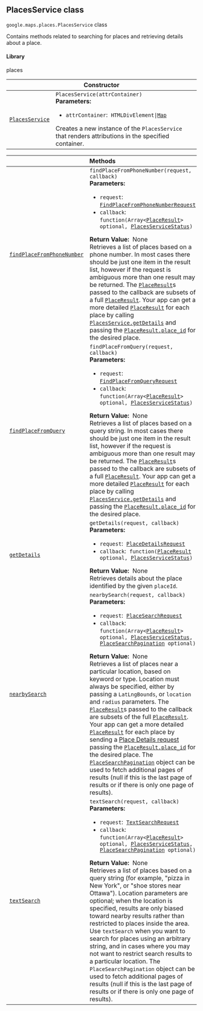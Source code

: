 
<devsite-heading text=" PlacesService class" for="PlacesService" level="h2" link="" toc="" back-to-top=""><h2 id="PlacesService" is-upgraded="">PlacesService class</h2></devsite-heading>
<p>
<code translate="no" dir="ltr"><span itemprop="path">google.maps.places</span>.<span itemprop="name">PlacesService</span></code>
class
</p>
<p>Contains methods related to searching for places and retrieving details about a place.</p>
<devsite-heading text="Library" for="library" level="h4" link=""><h4 is-upgraded="" id="library">Library</h4></devsite-heading>
<p>places</p>
<div class="devsite-table-wrapper"><table class="constructors responsive" summary="class PlacesService - Constructor">
<thead>
<tr><th colspan="2" id="PlacesService.constructor">Constructor</th>
</tr></thead>
<tbody>
<tr>
<td><code translate="no" dir="ltr"><a class="secret-link" href="#PlacesService.constructor"><span>PlacesService</span></a></code></td>
<td><div><code translate="no" dir="ltr">PlacesService(attrContainer)</code></div>
<div class="desc"><strong>Parameters:</strong>&nbsp; <ul>
<li><code translate="no" dir="ltr">attrContainer</code>:&nbsp; <code translate="no" dir="ltr">HTMLDivElement|<a href="Map.md">Map</a></code></li>
</ul></div>
<div class="desc">Creates a new instance of the <code translate="no" dir="ltr">PlacesService</code> that renders attributions in the specified container.</div></td>
</tr>
</tbody>
</table></div>
<div class="devsite-table-wrapper"><table class="methods responsive" summary="class PlacesService - Methods">
<thead>
<tr><th colspan="2">Methods</th>
</tr></thead>
<tbody>
<tr id="PlacesService.findPlaceFromPhoneNumber">
<td itemprop="property"><code translate="no" dir="ltr"><a class="secret-link" href="#PlacesService.findPlaceFromPhoneNumber"><span>findPlaceFromPhoneNumber</span></a></code></td>
<td><div><code translate="no" dir="ltr">findPlaceFromPhoneNumber(request, callback)</code></div>
<div class="desc"><strong>Parameters:</strong>&nbsp; <ul>
<li><code translate="no" dir="ltr">request</code>:&nbsp; <code translate="no" dir="ltr"><a href="FindPlaceFromPhoneNumberRequest.md">FindPlaceFromPhoneNumberRequest</a></code></li>
<li><code translate="no" dir="ltr">callback</code>:&nbsp; <code translate="no" dir="ltr">function(Array&lt;<a href="PlaceResult.md">PlaceResult</a>&gt; <span class="optional-type-annotation">optional</span>, <a href="PlacesServiceStatus.md">PlacesServiceStatus</a>)</code></li>
</ul></div>
<div class="desc"><strong>Return Value:</strong>&nbsp; None</div>
<div class="desc">Retrieves a list of places based on a phone number. In most cases there should be just one item in the result list, however if the request is ambiguous more than one result may be returned. The <code translate="no" dir="ltr"><a href="PlaceResult.md">PlaceResult</a></code>s passed to the callback are subsets of a full <code translate="no" dir="ltr"><a href="PlaceResult.md">PlaceResult</a></code>. Your app can get a more detailed <code translate="no" dir="ltr"><a href="PlaceResult.md">PlaceResult</a></code> for each place by calling <code translate="no" dir="ltr"><a href="/maps/documentation/javascript/reference/places-service#PlacesService.getDetails">PlacesService.getDetails</a></code> and passing the <code translate="no" dir="ltr"><a href="/maps/documentation/javascript/reference/places-service#PlaceResult.place_id">PlaceResult.place_id</a></code> for the desired place.</div></td>
</tr>
<tr id="PlacesService.findPlaceFromQuery">
<td itemprop="property"><code translate="no" dir="ltr"><a class="secret-link" href="#PlacesService.findPlaceFromQuery"><span>findPlaceFromQuery</span></a></code></td>
<td><div><code translate="no" dir="ltr">findPlaceFromQuery(request, callback)</code></div>
<div class="desc"><strong>Parameters:</strong>&nbsp; <ul>
<li><code translate="no" dir="ltr">request</code>:&nbsp; <code translate="no" dir="ltr"><a href="FindPlaceFromQueryRequest.md">FindPlaceFromQueryRequest</a></code></li>
<li><code translate="no" dir="ltr">callback</code>:&nbsp; <code translate="no" dir="ltr">function(Array&lt;<a href="PlaceResult.md">PlaceResult</a>&gt; <span class="optional-type-annotation">optional</span>, <a href="PlacesServiceStatus.md">PlacesServiceStatus</a>)</code></li>
</ul></div>
<div class="desc"><strong>Return Value:</strong>&nbsp; None</div>
<div class="desc">Retrieves a list of places based on a query string. In most cases there should be just one item in the result list, however if the request is ambiguous more than one result may be returned. The <code translate="no" dir="ltr"><a href="PlaceResult.md">PlaceResult</a></code>s passed to the callback are subsets of a full <code translate="no" dir="ltr"><a href="PlaceResult.md">PlaceResult</a></code>. Your app can get a more detailed <code translate="no" dir="ltr"><a href="PlaceResult.md">PlaceResult</a></code> for each place by calling <code translate="no" dir="ltr"><a href="/maps/documentation/javascript/reference/places-service#PlacesService.getDetails">PlacesService.getDetails</a></code> and passing the <code translate="no" dir="ltr"><a href="/maps/documentation/javascript/reference/places-service#PlaceResult.place_id">PlaceResult.place_id</a></code> for the desired place.</div></td>
</tr>
<tr id="PlacesService.getDetails">
<td itemprop="property"><code translate="no" dir="ltr"><a class="secret-link" href="#PlacesService.getDetails"><span>getDetails</span></a></code></td>
<td><div><code translate="no" dir="ltr">getDetails(request, callback)</code></div>
<div class="desc"><strong>Parameters:</strong>&nbsp; <ul>
<li><code translate="no" dir="ltr">request</code>:&nbsp; <code translate="no" dir="ltr"><a href="PlaceDetailsRequest.md">PlaceDetailsRequest</a></code></li>
<li><code translate="no" dir="ltr">callback</code>:&nbsp; <code translate="no" dir="ltr">function(<a href="PlaceResult.md">PlaceResult</a> <span class="optional-type-annotation">optional</span>, <a href="PlacesServiceStatus.md">PlacesServiceStatus</a>)</code></li>
</ul></div>
<div class="desc"><strong>Return Value:</strong>&nbsp; None</div>
<div class="desc">Retrieves details about the place identified by the given <code translate="no" dir="ltr">placeId</code>.</div></td>
</tr>
<tr id="PlacesService.nearbySearch">
<td itemprop="property"><code translate="no" dir="ltr"><a class="secret-link" href="#PlacesService.nearbySearch"><span>nearbySearch</span></a></code></td>
<td><div><code translate="no" dir="ltr">nearbySearch(request, callback)</code></div>
<div class="desc"><strong>Parameters:</strong>&nbsp; <ul>
<li><code translate="no" dir="ltr">request</code>:&nbsp; <code translate="no" dir="ltr"><a href="PlaceSearchRequest.md">PlaceSearchRequest</a></code></li>
<li><code translate="no" dir="ltr">callback</code>:&nbsp; <code translate="no" dir="ltr">function(Array&lt;<a href="PlaceResult.md">PlaceResult</a>&gt; <span class="optional-type-annotation">optional</span>, <a href="PlacesServiceStatus.md">PlacesServiceStatus</a>, <a href="PlaceSearchPagination.md">PlaceSearchPagination</a> <span class="optional-type-annotation">optional</span>)</code></li>
</ul></div>
<div class="desc"><strong>Return Value:</strong>&nbsp; None</div>
<div class="desc">Retrieves a list of places near a particular location, based on keyword or type. Location must always be specified, either by passing a <code translate="no" dir="ltr">LatLngBounds</code>, or <code translate="no" dir="ltr">location</code> and <code translate="no" dir="ltr">radius</code> parameters. The <code translate="no" dir="ltr"><a href="PlaceResult.md">PlaceResult</a></code>s passed to the callback are subsets of the full <code translate="no" dir="ltr"><a href="PlaceResult.md">PlaceResult</a></code>. Your app can get a more detailed <code translate="no" dir="ltr"><a href="PlaceResult.md">PlaceResult</a></code> for each place by sending a <a href="/maps/documentation/javascript/places#place_details_requests">Place Details request</a> passing the <code translate="no" dir="ltr"><a href="/maps/documentation/javascript/reference/places-service#PlaceResult.place_id">PlaceResult.place_id</a></code> for the desired place. The <code translate="no" dir="ltr"><a href="PlaceSearchPagination.md">PlaceSearchPagination</a></code> object can be used to fetch additional pages of results (null if this is the last page of results or if there is only one page of results).</div></td>
</tr>
<tr id="PlacesService.textSearch">
<td itemprop="property"><code translate="no" dir="ltr"><a class="secret-link" href="#PlacesService.textSearch"><span>textSearch</span></a></code></td>
<td><div><code translate="no" dir="ltr">textSearch(request, callback)</code></div>
<div class="desc"><strong>Parameters:</strong>&nbsp; <ul>
<li><code translate="no" dir="ltr">request</code>:&nbsp; <code translate="no" dir="ltr"><a href="TextSearchRequest.md">TextSearchRequest</a></code></li>
<li><code translate="no" dir="ltr">callback</code>:&nbsp; <code translate="no" dir="ltr">function(Array&lt;<a href="PlaceResult.md">PlaceResult</a>&gt; <span class="optional-type-annotation">optional</span>, <a href="PlacesServiceStatus.md">PlacesServiceStatus</a>, <a href="PlaceSearchPagination.md">PlaceSearchPagination</a> <span class="optional-type-annotation">optional</span>)</code></li>
</ul></div>
<div class="desc"><strong>Return Value:</strong>&nbsp; None</div>
<div class="desc">Retrieves a list of places based on a query string (for example, "pizza in New York", or "shoe stores near Ottawa"). Location parameters are optional; when the location is specified, results are only biased toward nearby results rather than restricted to places inside the area. Use <code translate="no" dir="ltr">textSearch</code> when you want to search for places using an arbitrary string, and in cases where you may not want to restrict search results to a particular location. The <code translate="no" dir="ltr">PlaceSearchPagination</code> object can be used to fetch additional pages of results (null if this is the last page of results or if there is only one page of results).</div></td>
</tr>
</tbody>
</table></div>
<script src="replace_links.js"></script>
